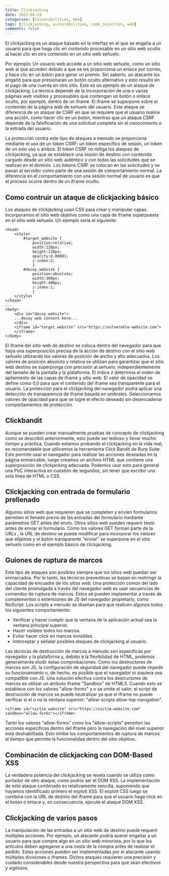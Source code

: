```yaml
---
title: Clickjacking
date: 2023-04-14
categories: [Vulnerabilities, Web]
tags: [clickjacking, vulnerabilities, code_injection, web]
comments: false
---
```


El clickjacking es un ataque basado en la interfaz en el que se engaña a un usuario para que haga clic en contenido procesable en un sitio web oculto al hacer clic en otro contenido en un sitio web señuelo. 

Por ejemplo: Un usuario web accede a un sitio web señuelo, como un sitio web al que acceden debido a que se les proporciona un enlace por correo, y hace clic en un botón para ganar un premio. Sin saberlo, un atacante los engañó para que presionaran un botón oculto alternativo y esto resultó en el pago de una cuenta en otro sitio. Este es un ejemplo de un ataque de clickjacking. La técnica depende de la incorporación de una o varias páginas web visibles y procesables que contengan un botón o enlace oculto, por ejemplo, dentro de un iframe. El iframe se superpone sobre el contenido de la página web de señuelo del usuario. Este ataque se diferencia de un ataque de CSRF en que se requiere que el usuario realice una acción, como hacer clic en un botón, mientras que un ataque CSRF depende de la falsificación de una solicitud completa sin el conocimiento o la entrada del usuario.

La protección contra este tipo de ataques a menudo se proporciona mediante el uso de un token CSRF: un token específico de sesión, un token de un solo uso o ambos. El token CSRF no mitiga los ataques de clickjacking, ya que se establece una sesión de destino con contenido cargado desde un sitio web auténtico y con todas las solicitudes que se realizan en el dominio. Los tokens CSRF se colocan en las solicitudes y se pasan al servidor como parte de una sesión de comportamiento normal. La diferencia en el comportamiento con una sesión normal de usuario es que el proceso ocurre dentro de un iframe oculto.

## Como contruir un ataque de clickjacking básico
Los ataques de clickjacking usan CSS para crear y manipular capas. Incorporamos el sitio web objetivo como una capa de iframe superpuesta en el sitio web señuelo. Un ejemplo sería el siguiente:
```
<head>
	<style>
		#target_website {
			position:relative;
			width:128px;
			height:128px;
			opacity:0.00001;
			z-index:2;
			}
		#decoy_website {
			position:absolute;
			width:300px;
			height:400px;
			z-index:1;
			}
	</style>
</head>
...
<body>
	<div id="decoy_website">
	...decoy web content here...
	</div>
	<iframe id="target_website" src="https://vulnerable-website.com">
	</iframe>
</body>
```

El iframe del sitio web de destino se coloca dentro del navegador para que haya una superposición precisa de la acción de destino con el sitio web señuelo utilizando los valores de posición de ancho y alto adecuados. Los valores de posición absoluta y relativa se utilizan para garantizar que el sitio web destino se superponga con precisión al señuelo, independientemente del tamaño de la pantalla y la plataforma. El índice z determina el orden de apilamiento de las capas de iframe y sitio web. El valor de opacidad se define como 0,0 para que el contenido del iframe sea transparente para el usuario. La protección para el clickjacking del navegador podrá aplicar una detección de transparencia de iframe basada en umbrales. Seleccionamos valores de opacidad para que se logre el efecto deseado sin desencadenar comportamientos de protección.

## Clickbandit
Aunque se pueden crear manualmente pruebas de concepto de clickjacking como se describió anteriormente, esto puede ser tedioso y llevar mucho tiempo y práctica. Cuando estamos probando el clickjacking en la vida real, es recomendable que utilicemos la herramienta Click Bandit de Burp Suite. Esto permite usar el navegador para realizar las acciones deseadas en la página enmarcable, luego creamos un archivo HTML que contiene una superposición de clickjacking adecuada. Podemos usar esto para general una PoC interactiva en cuestión de segundos, sin tener que escribir una sola línea de HTML o CSS.

## Clickjacking con entrada de formulario prellenado
Algunos sitios web que requieren que se completen y envíen formularios permiten el llenado previo de las entradas del formulario mediante parámetros GET antes del envío. Otros sitios web pueden requerir texto antes de enviar el formulario. Como los valores GET forman parte de la URLs , la URL de destino se puede modificar para incorporar los valores que elijamos y el botón transparente "enviar" se superpone en el sitio señuelo como en el ejemplo básico de clickjacking.

## Guiones de ruptura de marcos
Este tipo de ataques son posibles siempre que los sitios web puedan ser enmarcados. Por lo tanto, las técnicas preventivas se basan en restringir la capacidad de encuadre de los sitios web. Una protección común del lado del cliente promulgada a través del navegador web es usar secuencias de comandos de ruptura de marcos. Estos se pueden implementar a través de complementos o extensiones de JS del navegador propietario, como NoScript. Los scripts a menudo se diseñan para que realicen algunos todos los siguientes comportamiento:
- Verificar y hacer cumplir que la ventana de la aplicación actual sea la ventana principal superior.
- Hacer visibles todos los marcos.
- Evitar hacer click en marcos invisibles.
- Interceptar y señalar posibles ataques de clickjacking al usuario.

Las técnicas de destrucción de marcos a menudo son específicas por navegador y la plataforma y, debido a la flexibilidad de HTML, podemos generalmente eludir estas comprobaciones. Como los destructores de marcos son JS, la configuración de seguridad del navegador puede impedir su funcionamiento o, de hecho, es posible que el navegador ni siquiera sea compatible con JS. Una solución efectiva contra los destructores de marcos es utilizar un atributo iframe "Sandbox" de HTML5. Cuando esto se establece con los valores "allow-forms" y o se omite el valor, el script de destrucción de marcos se puede neutralizar ya que el iframe no puede verificar si el o no la ventana superior: "allow-scripts allow-top-navigation".
```
<iframe id="victim_website" src="https://victim-website.com" sandbox="allow-forms"></iframe>
```  
Tanto los valores "allow-forms" como los "allow-scripts" permiten las acciones específicas dentro del iframe pero la navegación del nivel superior está deshabilitada. Esto inhibe los comportamientos de ruptura de marcos al tiempo que permite la funcionalidad dentro del sitio objetivo.

## Combinación de clickjacking con DOM-Based XSS
La verdadera potencia del clickjacking se revela cuando se utiliza como portador de otro ataque, como podría ser el DOM XSS. La implementación de este ataque combinado es relativamente sencilla, suponiendo que hayamos identificado primero el exploit XSS. El exploit CSS luego se combina con la URL de destino del iframe para que el usuario haga click en el botón o enlace y, en consecuencia, ejecute el ataque DOM XSS.

## Clickjacking de varios pasos
La manipulación de las entradas a un sitio web de destino puede requerir múltiples acciones. Por ejemplo, un atacante podría querer engañar a un usuario para que compre algo en un sitio web minorista, por lo que los artículos deben agregarse a una cesta de la compra antes de realizar el pedido. Estas acciones pueden ser implementadas por el atacante usando múltiples divisiones o iframes. Dichos ataques requieren una precisión y cuidado considerables desde nuestra perspectiva para que sean efectivos y sigilosos.

